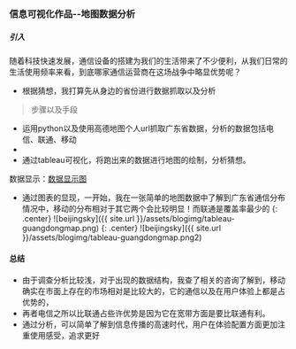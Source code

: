 ### 信息可视化作品--地图数据分析
##### 引入
随着科技快速发展，通信设备的搭建为我们的生活带来了不少便利，从我们日常的生活使用频率来看，到底哪家通信运营商在这场战争中略显优势呢？
* 根据猜想，我打算先从身边的省份进行数据抓取以及分析
> 步骤以及手段
* 运用python以及使用高德地图个人url抓取广东省数据，分析的数据包括电信、联通、移动
* 
* 通过tableau可视化，将跑出来的数据进行地图的绘制，分析猜想。

数据显示：[数据显示图](https://public.tableau.com/views/_18167/1?:embed=y&:display_count=yes)
* 通过图表的显现，一开始，我在一张简单的地图数据中了解到广东省通信分布情况中，移动的分布相对于其它两个会比较明显！而联通是覆盖率最少的
{: .center} ![beijingsky]({{ site.url }}/assets/blogimg/tableau-guangdongmap.png)
{: .center} ![beijingsky]({{ site.url }}/assets/blogimg/tableau-guangdongmap.png2)

#### 总结
* 由于调查分析比较浅，对于出现的数据结构，我查了相关的咨询了解到，移动确实在市面上存在的市场相对是比较大的，它的通信以及在用户体验上都是占优势的，
*  再者电信之所以比联通占些许优势是因为它在宽带方面是要比联通有利。
*  通过分析，可以简单了解到信息传播的高速时代，用户在体验配置方面更加注重使用感受，追求更好
